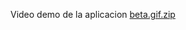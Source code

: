 Video demo de la aplicacion [beta.gif.zip](https://github.com/user-attachments/files/19933543/beta.gif.zip)
